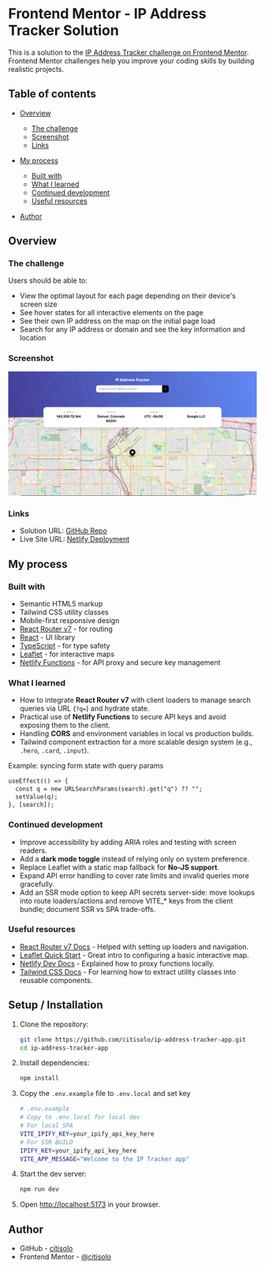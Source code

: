 # Frontend Mentor - IP Address Tracker Solution

This is a solution to the [IP Address Tracker challenge on Frontend Mentor](https://www.frontendmentor.io/challenges/ip-address-tracker-I8-0yYAH0). Frontend Mentor challenges help you improve your coding skills by building realistic projects.

## Table of contents

- [Overview](#overview)
  - [The challenge](#the-challenge)
  - [Screenshot](#screenshot)
  - [Links](#links)

- [My process](#my-process)
  - [Built with](#built-with)
  - [What I learned](#what-i-learned)
  - [Continued development](#continued-development)
  - [Useful resources](#useful-resources)

- [Author](#author)

## Overview

### The challenge

Users should be able to:

- View the optimal layout for each page depending on their device's screen size
- See hover states for all interactive elements on the page
- See their own IP address on the map on the initial page load
- Search for any IP address or domain and see the key information and location

### Screenshot

![](./screenshot.png)

### Links

- Solution URL: [GitHub Repo](https://github.com/citisolo/ip-address-tracker-app)
- Live Site URL: [Netlify Deployment](https://citisolo-ip-address-tracker.netlify.app/)

## My process

### Built with

- Semantic HTML5 markup
- Tailwind CSS utility classes
- Mobile-first responsive design
- [React Router v7](https://reactrouter.com/) - for routing
- [React](https://reactjs.org/) - UI library
- [TypeScript](https://www.typescriptlang.org/) - for type safety
- [Leaflet](https://leafletjs.com/) - for interactive maps
- [Netlify Functions](https://docs.netlify.com/functions/overview/) - for API proxy and secure key management

### What I learned

- How to integrate **React Router v7** with client loaders to manage search queries via URL (`?q=`) and hydrate state.
- Practical use of **Netlify Functions** to secure API keys and avoid exposing them to the client.
- Handling **CORS** and environment variables in local vs production builds.
- Tailwind component extraction for a more scalable design system (e.g., `.hero`, `.card`, `.input`).

Example: syncing form state with query params

```tsx
useEffect(() => {
  const q = new URLSearchParams(search).get("q") ?? "";
  setValue(q);
}, [search]);
```

### Continued development

- Improve accessibility by adding ARIA roles and testing with screen readers.
- Add a **dark mode toggle** instead of relying only on system preference.
- Replace Leaflet with a static map fallback for **No-JS support**.
- Expand API error handling to cover rate limits and invalid queries more gracefully.
- Add an SSR mode option to keep API secrets server-side: move lookups into route loaders/actions and remove VITE\_\* keys from the client bundle; document SSR vs SPA trade-offs.

### Useful resources

- [React Router v7 Docs](https://reactrouter.com/) - Helped with setting up loaders and navigation.
- [Leaflet Quick Start](https://leafletjs.com/examples/quick-start/) - Great intro to configuring a basic interactive map.
- [Netlify Dev Docs](https://docs.netlify.com/cli/get-started/) - Explained how to proxy functions locally.
- [Tailwind CSS Docs](https://tailwindcss.com/docs) - For learning how to extract utility classes into reusable components.

## Setup / Installation

1. Clone the repository:

   ```bash
   git clone https://github.com/citisolo/ip-address-tracker-app.git
   cd ip-address-tracker-app
   ```

2. Install dependencies:

   ```bash
   npm install
   ```

3. Copy the `.env.example` file to `.env.local` and set key

   ```bash
   # .env.example
   # Copy to .env.local for local dev
   # For local SPA 
   VITE_IPIFY_KEY=your_ipify_api_key_here 
   # For SSR BUILD
   IPIFY_KEY=your_ipify_api_key_here 
   VITE_APP_MESSAGE="Welcome to the IP Tracker app"
   ```

4. Start the dev server:

   ```bash
   npm run dev
   ```

4. Open [http://localhost:5173](http://localhost:5173) in your browser.

## Author

- GitHub - [citisolo](https://github.com/citisolo)
- Frontend Mentor - [@citisolo](https://www.frontendmentor.io/profile/citisolo)
